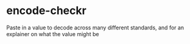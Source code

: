 # encode-checkr
Paste in a value to decode across many different standards, and for an explainer on what the value might be
